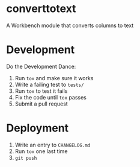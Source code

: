 # converttotext

A Workbench module that converts columns to text

# Development

Do the Development Dance:

1. Run `tox` and make sure it works
2. Write a failing test to `tests/`
3. Run `tox` to test it fails
4. Fix the code until `tox` passes
5. Submit a pull request

# Deployment

1. Write an entry to `CHANGELOG.md`
2. Run `tox` one last time
3. `git push`

